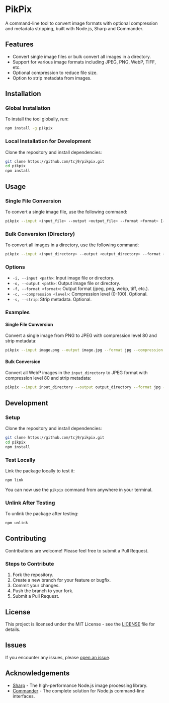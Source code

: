 # PikPix

A command-line tool to convert image formats with optional compression and metadata stripping, built with Node.js, Sharp and Commander.

## Features

- Convert single image files or bulk convert all images in a directory.
- Support for various image formats including JPEG, PNG, WebP, TIFF, etc.
- Optional compression to reduce file size.
- Option to strip metadata from images.

## Installation

### Global Installation

To install the tool globally, run:

```bash
npm install -g pikpix
```

### Local Installation for Development

Clone the repository and install dependencies:

```bash
git clone https://github.com/tcj9/pikpix.git
cd pikpix
npm install
```

## Usage

### Single File Conversion

To convert a single image file, use the following command:

```bash
pikpix --input <input_file> --output <output_file> --format <format> [--compression <level>] [--strip]
```

### Bulk Conversion (Directory)

To convert all images in a directory, use the following command:

```bash
pikpix --input <input_directory> --output <output_directory> --format <format> [--compression <level>] [--strip]
```

### Options

- `-i, --input <path>`: Input image file or directory.
- `-o, --output <path>`: Output image file or directory.
- `-f, --format <format>`: Output format (jpeg, png, webp, tiff, etc.).
- `-c, --compression <level>`: Compression level (0-100). Optional.
- `-s, --strip`: Strip metadata. Optional.

### Examples

#### Single File Conversion

Convert a single image from PNG to JPEG with compression level 80 and strip metadata:

```bash
pikpix --input image.png --output image.jpg --format jpg --compression 80 --strip
```

#### Bulk Conversion

Convert all WebP images in the `input_directory` to JPEG format with compression level 80 and strip metadata:

```bash
pikpix --input input_directory --output output_directory --format jpg --compression 80 --strip
```

## Development

### Setup

Clone the repository and install dependencies:

```bash
git clone https://github.com/tcj9/pikpix.git
cd pikpix
npm install
```

### Test Locally

Link the package locally to test it:

```bash
npm link
```

You can now use the `pikpix` command from anywhere in your terminal.

### Unlink After Testing

To unlink the package after testing:

```bash
npm unlink
```

## Contributing

Contributions are welcome! Please feel free to submit a Pull Request.

### Steps to Contribute

1. Fork the repository.
2. Create a new branch for your feature or bugfix.
3. Commit your changes.
4. Push the branch to your fork.
5. Submit a Pull Request.

## License

This project is licensed under the MIT License - see the [LICENSE](LICENSE) file for details.

## Issues

If you encounter any issues, please [open an issue](https://github.com/tcj9/pikpix/issues).

## Acknowledgements

- [Sharp](https://github.com/lovell/sharp) - The high-performance Node.js image processing library.
- [Commander](https://github.com/tj/commander.js) - The complete solution for Node.js command-line interfaces.

